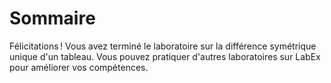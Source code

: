 # Sommaire

Félicitations ! Vous avez terminé le laboratoire sur la différence symétrique unique d'un tableau. Vous pouvez pratiquer d'autres laboratoires sur LabEx pour améliorer vos compétences.
